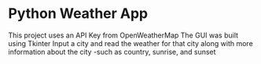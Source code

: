 # Python Weather App

This project uses an API Key from OpenWeatherMap
The GUI was built using Tkinter
Input a city and read the weather for that city along with more information about the city
  -such as country, sunrise, and sunset
